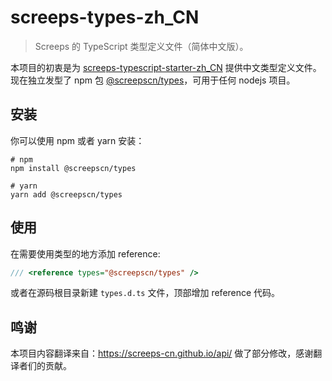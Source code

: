 # screeps-types-zh_CN

> Screeps 的 TypeScript 类型定义文件（简体中文版）。

本项目的初衷是为 [screeps-typescript-starter-zh_CN](https://github.com/justjavac/screeps-typescript-starter-zh_CN) 提供中文类型定义文件。
现在独立发型了 npm 包 [@screepscn/types](https://www.npmjs.com/package/@screepscn/types)，可用于任何 nodejs 项目。

## 安装

你可以使用 npm 或者 yarn 安装：

```shell
# npm
npm install @screepscn/types

# yarn
yarn add @screepscn/types
```

## 使用

在需要使用类型的地方添加 reference:

```ts
/// <reference types="@screepscn/types" />
```

或者在源码根目录新建 `types.d.ts` 文件，顶部增加 reference 代码。

## 鸣谢

本项目内容翻译来自：<https://screeps-cn.github.io/api/> 做了部分修改，感谢翻译者们的贡献。

